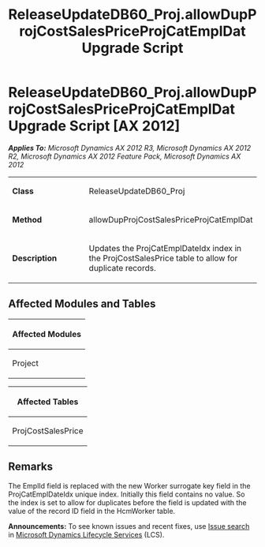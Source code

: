﻿---
title: ReleaseUpdateDB60_Proj.allowDupProjCostSalesPriceProjCatEmplDat Upgrade Script
TOCTitle: ReleaseUpdateDB60_Proj.allowDupProjCostSalesPriceProjCatEmplDat Upgrade Script
ms:assetid: 8875ce5d-d5d3-8db1-6234-75b529daf1a6
ms:mtpsurl: https://msdn.microsoft.com/en-us/library/JJ686094(v=AX.60)
ms:contentKeyID: 49709545
ms.date: 05/18/2015
mtps_version: v=AX.60
---

# ReleaseUpdateDB60\_Proj.allowDupProjCostSalesPriceProjCatEmplDat Upgrade Script [AX 2012]


_**Applies To:** Microsoft Dynamics AX 2012 R3, Microsoft Dynamics AX 2012 R2, Microsoft Dynamics AX 2012 Feature Pack, Microsoft Dynamics AX 2012_

<table>
<colgroup>
<col style="width: 50%" />
<col style="width: 50%" />
</colgroup>
<tbody>
<tr class="odd">
<td><p><strong>Class</strong></p></td>
<td><p>ReleaseUpdateDB60_Proj</p></td>
</tr>
<tr class="even">
<td><p><strong>Method</strong></p></td>
<td><p>allowDupProjCostSalesPriceProjCatEmplDat</p></td>
</tr>
<tr class="odd">
<td><p><strong>Description</strong></p></td>
<td><p>Updates the ProjCatEmplDateIdx index in the ProjCostSalesPrice table to allow for duplicate records.</p></td>
</tr>
</tbody>
</table>


## Affected Modules and Tables

<table>
<colgroup>
<col style="width: 100%" />
</colgroup>
<thead>
<tr class="header">
<th><p>Affected Modules</p></th>
</tr>
</thead>
<tbody>
<tr class="odd">
<td><p>Project</p></td>
</tr>
</tbody>
</table>


<table>
<colgroup>
<col style="width: 100%" />
</colgroup>
<thead>
<tr class="header">
<th><p>Affected Tables</p></th>
</tr>
</thead>
<tbody>
<tr class="odd">
<td><p>ProjCostSalesPrice</p></td>
</tr>
</tbody>
</table>


## Remarks

The EmplId field is replaced with the new Worker surrogate key field in the ProjCatEmplDateIdx unique index. Initially this field contains no value. So the index is set to allow for duplicates before the field is updated with the value of the record ID field in the HcmWorker table.

  
**Announcements:** To see known issues and recent fixes, use [Issue search](http://go.microsoft.com/fwlink/?linkid=389258) in [Microsoft Dynamics Lifecycle Services](http://go.microsoft.com/fwlink/?linkid=306505) (LCS).

